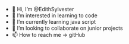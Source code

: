 - 👋 Hi, I’m @EdithSylvester
- 👀 I’m interested in learning to code
- 🌱 I’m currently learning java script
- 💞️ I’m looking to collaborate on junior projects
- 📫 How to reach me -> gitHub

<!---
EdithSylvester/EdithSylvester is a ✨ special ✨ repository because its `README.md` (this file) appears on your GitHub profile.
You can click the Preview link to take a look at your changes.
--->
